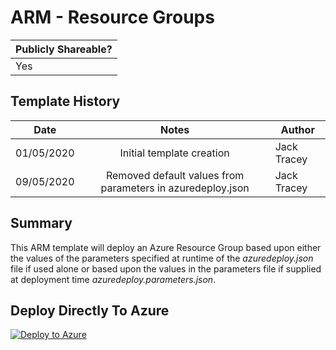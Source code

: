 # ARM - Resource Groups

| Publicly Shareable? | 
| ------- | 
| Yes | 

## Template History

| Date | Notes | Author | 
| ------- | :---------------------: | -------- |
| 01/05/2020 | Initial template creation | Jack Tracey |
| 09/05/2020 | Removed default values from parameters in azuredeploy.json| Jack Tracey |

## Summary

This ARM template will deploy an Azure Resource Group based upon either the values of the parameters specified at runtime of the *azuredeploy.json* file if used alone or based upon the values in the parameters file if supplied at deployment time *azuredeploy.parameters.json*.

## Deploy Directly To Azure

[![Deploy to Azure](https://aka.ms/deploytoazurebutton)](https://portal.azure.com/#create/Microsoft.Template/uri/https%3A%2F%2Fraw.githubusercontent.com%2Fjtracey93%2FPublicScripts%2Fmaster%2FAzure%2FInfra-as-Code%2FARM-Templates%2FResource-Groups%2Fazuredeploy.json)